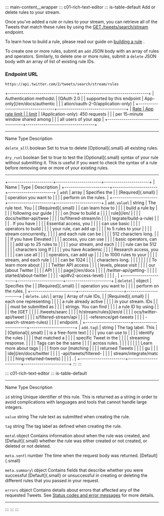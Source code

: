 ::: main-content__wrapper
::: c01-rich-text-editor
::: is-table-default
Add or delete rules to your stream.

Once you\'ve added a rule or rules to your stream, you can retrieve all
of the Tweets that match these rules by using the [GET
/tweets/search/stream](/en/docs/twitter-api/tweets/filtered-stream/api-reference/get-tweets-search-stream)
endpoint.

To learn how to build a rule, please read our guide on [building a
rule](/en/docs/twitter-api/tweets/filtered-stream/integrate/build-a-rule)
.

To create one or more rules, submit an ` add ` JSON body with an array
of rules and operators. Similarly, to delete one or more rules, submit a
` delete ` JSON body with an array of list of existing rule IDs.

### Endpoint URL

` https://api.twitter.com/2/tweets/search/stream/rules `

+-----------------------------------+-----------------------------------+
| Authentication methods\           | [OAuth 2.0                        |
| supported by this endpoint        | App-only](/en/docs/authentic      |
|                                   | ation/oauth-2-0/application-only) |
+-----------------------------------+-----------------------------------+
| [Rate                             | App rate limit                    |
| limit](/en/docs/rate-limits)      | (Application-only): 450 requests  |
|                                   | per 15-minute window shared among |
|                                   | all users of your app             |
+-----------------------------------+-----------------------------------+

  ----------------------- ----------------------- -----------------------
  Name                    Type                    Description

  ` delete_all `\         boolean                 Set to true to delete
  [Optional]{.small}                              all existing rules.

  ` dry_run `\            boolean                 Set to true to test the
  [Optional]{.small}                              syntax of your rule
                                                  without submitting it.
                                                  This is useful if you
                                                  want to check the
                                                  syntax of a rule before
                                                  removing one or more of
                                                  your existing rules.
  ----------------------- ----------------------- -----------------------

+-----------------------+-----------------------+-----------------------+
| Name                  | Type                  | Description           |
+-----------------------+-----------------------+-----------------------+
| ` add `\              | array                 | Specifies the         |
| [Required]{.small}    |                       | operation you want to |
|                       |                       | perform on the rules. |
+-----------------------+-----------------------+-----------------------+
| ` add.value `\        | string                | The rule text. You    |
| [Required]{.small}    |                       | can learn how to      |
|                       |                       | build a rule by       |
|                       |                       | following our guide   |
|                       |                       | on [how to build a    |
|                       |                       | rule](/en/            |
|                       |                       | docs/twitter-api/twee |
|                       |                       | ts/filtered-stream/in |
|                       |                       | tegrate/build-a-rule) |
|                       |                       | . If you have         |
|                       |                       | Essential access, you |
|                       |                       | can use basic         |
|                       |                       | operators to build    |
|                       |                       | your rule, can add up |
|                       |                       | to 5 rules to your    |
|                       |                       | stream concurrently,  |
|                       |                       | and each rule can be  |
|                       |                       | 512 characters long.  |
|                       |                       | If you have Elevated  |
|                       |                       | access, you can use   |
|                       |                       | basic operators, can  |
|                       |                       | add up to 25 rules to |
|                       |                       | your stream, and each |
|                       |                       | rule can be 512       |
|                       |                       | characters long If    |
|                       |                       | you have Academic     |
|                       |                       | Research access, you  |
|                       |                       | can use all           |
|                       |                       | operators, can add up |
|                       |                       | to 1000 rules to your |
|                       |                       | stream, and each rule |
|                       |                       | can be 1024           |
|                       |                       | characters long.      |
|                       |                       |                       |
|                       |                       | To learn more about   |
|                       |                       | Twitter API access    |
|                       |                       | levels, please visit  |
|                       |                       | our [about Twitter    |
|                       |                       | API                   |
|                       |                       | page](/en/docs        |
|                       |                       | /twitter-api/getting- |
|                       |                       | started/about-twitter |
|                       |                       | -api#v2-access-level) |
|                       |                       | .                     |
+-----------------------+-----------------------+-----------------------+
| ` delete `\           | object                | Specifies the         |
| [Required]{.small}    |                       | operation you want to |
|                       |                       | perform on the rules. |
+-----------------------+-----------------------+-----------------------+
| ` delete.ids `\       | array                 | Array of rule IDs,    |
| [Required]{.small}    |                       | each one representing |
|                       |                       | a rule already active |
|                       |                       | in your stream. IDs   |
|                       |                       | must be submitted as  |
|                       |                       | strings. You can find |
|                       |                       | a rule ID by using    |
|                       |                       | the [GET              |
|                       |                       | /tweets/searc         |
|                       |                       | h/stream/rules](/en/d |
|                       |                       | ocs/twitter-api/tweet |
|                       |                       | s/filtered-stream/api |
|                       |                       | -reference/get-tweets |
|                       |                       | -search-stream-rules) |
|                       |                       | endpoint.             |
+-----------------------+-----------------------+-----------------------+
| ` add.tag `\          | string                | The tag label. This   |
| [Optional]{.small}    |                       | is a free-form text   |
|                       |                       | you can use to        |
|                       |                       | identify the rules    |
|                       |                       | that matched a        |
|                       |                       | specific Tweet in the |
|                       |                       | streaming response.   |
|                       |                       | Tags can be the same  |
|                       |                       | across rules.         |
|                       |                       |                       |
|                       |                       | Learn more about tags |
|                       |                       | from our [matching    |
|                       |                       | returned Tweets       |
|                       |                       | gu                    |
|                       |                       | ide](/en/docs/twitter |
|                       |                       | -api/tweets/filtered- |
|                       |                       | stream/integrate/matc |
|                       |                       | hing-returned-tweets) |
|                       |                       | .                     |
+-----------------------+-----------------------+-----------------------+
:::
:::

::: c01-rich-text-editor
::: is-table-default
  ----------------------- ----------------------- ----------------------------------------------------------
  Name                    Type                    Description

  ` id `                  string                  Unique identifier of this rule. This is returned as a
                                                  string in order to avoid complications with languages and
                                                  tools that cannot handle large integers.

  ` value `               string                  The rule text as submitted when creating the rule.

  ` tag `                 string                  The tag label as defined when creating the rule.

  ` meta `\               object                  Contains information about when the rule was created, and
  [Default]{.small}                               whether the rule was either created or not created, or
                                                  deleted or not deleted.

  ` meta.sent `\          number                  The time when the request body was returned.
  [Default]{.small}                               

  ` meta.summary `\       object                  Contains fields that describe whether you were successful
  [Default]{.small}                               or unsuccessful in creating or deleting the different
                                                  rules that you passed in your request.

  ` errors `              object                  Contains details about errors that affected any of the
                                                  requested Tweets. See [Status codes and error
                                                  messages](/en/support/twitter-api/error-troubleshooting)
                                                  for more details.
  ----------------------- ----------------------- ----------------------------------------------------------
:::
:::
:::
